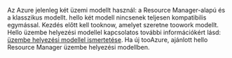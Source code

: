 Az Azure jelenleg két üzemi modellt használ: a Resource Manager-alapú és a klasszikus modellt. hello két modell nincsenek teljesen kompatibilis egymással. Kezdés előtt kell tooknow, amelyet szeretne toowork modellt. Hello üzembe helyezési modellel kapcsolatos további információkért lásd: [üzembe helyezési modellel ismertetése](../articles/resource-manager-deployment-model.md). Ha új tooAzure, ajánlott hello Resource Manager üzembe helyezési modellben.
